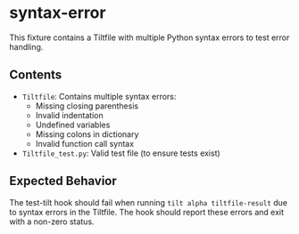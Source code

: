 # syntax-error

This fixture contains a Tiltfile with multiple Python syntax errors to test error handling.

## Contents
- `Tiltfile`: Contains multiple syntax errors:
  - Missing closing parenthesis
  - Invalid indentation
  - Undefined variables
  - Missing colons in dictionary
  - Invalid function call syntax
- `Tiltfile_test.py`: Valid test file (to ensure tests exist)

## Expected Behavior
The test-tilt hook should fail when running `tilt alpha tiltfile-result` due to syntax errors in the Tiltfile. The hook should report these errors and exit with a non-zero status.